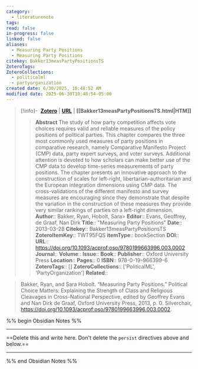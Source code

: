 ```yaml
---
category:
  - literaturenote
tags: 
read: false
in-progress: false
linked: false
aliases:
  - Measuring Party Positions
  - Measuring Party Positions
citekey: Bakker13measPartyPositionsTS
ZoteroTags: 
ZoteroCollections:
  - politicalml
  - partyorganization
created date: 6/30/2025, 10:48:52 AM
modified date: 2025-06-30T10:48:54-05:00
---
```


> [!info]- &nbsp;[**Zotero**](zotero://select/library/items/TWT95FQS)  | [**URL**](https://doi.org/10.1093/acprof:oso/9780199663996.003.0002) | **[[Bakker13measPartyPositionsTS.html|HTM]]**
>> **Abstract**
> The study of how party competition affects vote choices requires valid and reliable measures of the policy positions of political parties. This chapter compares the three most commonly used measures of party positions in comparative research, namely Comparative Manifesto Project (CMP) data, party expert surveys, and voter surveys. Additional attention is devoted to how scholars can make better use of the CMP data to develop time-series measurements of party positions. The chapter presents an innovative approach to the construction of scales for left-right, libertarian-authoritarian and the European integration dimensions using CMP data. The cross-validations of the different manifesto and survey measures are encouraging since they demonstrate that despite the variation in the construction of these measures they provide very similar rankings of parties on a left-right dimension.
> > **Author**:: Bakker, Ryan,  Hobolt, Sara> **Editor**:: Evans, Geoffrey,  de Graaf, Nan Dirk
> **Title**:: "Measuring Party Positions"
> **Date**:: 2013-03-28
> **Citekey**:: Bakker13measPartyPositionsTS
> **ZoteroItemKey**:: TWT95FQS
> **itemType**:: bookSection
> **DOI**:: 
> **URL**:: https://doi.org/10.1093/acprof:oso/9780199663996.003.0002
> **Journal**:: 
> **Volume**:: 
> **Issue**:: 
> **Book**:: 
> **Publisher**:: Oxford University Press
> **Location**:: 
> **Pages**:: 0
> **ISBN**:: 978-0-19-966399-6
> **ZoteroTags**:: []
> **ZoteroCollections**:: ['PoliticalML', 'PartyOrganization']
> **Related**::

>  Bakker, Ryan, and Sara Hobolt. “Measuring Party Positions.” Political Choice Matters: Explaining the Strength of Class and Religious Cleavages in Cross-National Perspective, edited by Geoffrey Evans and Nan Dirk de Graaf, Oxford University Press, 2013, p. 0. Silverchair, https://doi.org/10.1093/acprof:oso/9780199663996.003.0002.

%% begin Obsidian Notes %%
___
==Delete this and write here. Don't delete the `persist` directives above and below.==
___
%% end Obsidian Notes %%
